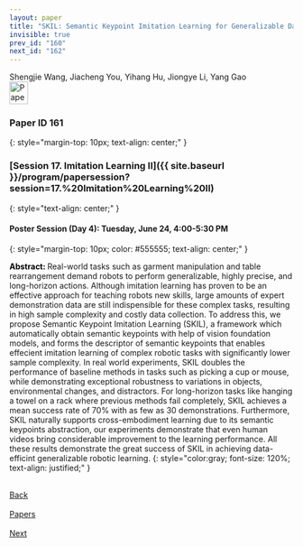 ```yaml
---
layout: paper
title: "SKIL: Semantic Keypoint Imitation Learning for Generalizable Data-efficient Manipulation"
invisible: true
prev_id: "160"
next_id: "162"
---
```

<div class="paper-authors">
  <div class="paper-author-box">
    <div class="paper-author-name">Shengjie Wang, Jiacheng You, Yihang Hu, Jiongye Li, Yang Gao</div>
    <div class="paper-author-uni"></div>
  </div>
</div>

<div class="paper-pdf">
  <div>
    <a href="https://www.roboticsproceedings.org/rss21/p161.pdf" title="Download PDF" target="_blank">
      <img src="{{ site.baseurl }}/images/paper_link_cardinal_red.png" alt="Paper PDF" width="33" height="40" />
    </a>
  </div>
</div>

### Paper ID 161
{: style="margin-top: 10px; text-align: center;" }

### [Session 17. Imitation Learning II]({{ site.baseurl }}/program/papersession?session=17.%20Imitation%20Learning%20II)
{: style="text-align: center;" }

#### Poster Session (Day 4): Tuesday, June 24, 4:00-5:30 PM
{: style="margin-top: 10px; color: #555555; text-align: center;" }

<b style="color: black;">Abstract: </b>Real-world tasks such as garment manipulation and table rearrangement demand robots to perform generalizable, highly precise, and long-horizon actions. Although imitation learning has proven to be an effective approach for teaching robots new skills, large amounts of expert demonstration data are still indispensible for these complex tasks, resulting in high sample complexity and costly data collection.  To address this, we propose Semantic Keypoint Imitation Learning (SKIL), a framework which automatically obtain semantic keypoints with help of vision foundation models, and forms the descriptor of semantic keypoints that enables effecient imitation learning of complex robotic tasks with significantly lower sample complexity. In real world experiments, SKIL doubles the performance of baseline methods in tasks such as picking a cup or mouse, while demonstrating exceptional robustness to variations in objects, environmental changes, and distractors. For long-horizon tasks like hanging a towel on a rack where previous methods fail completely, SKIL achieves a mean success rate of 70% with as few as 30 demonstrations. Furthermore, SKIL naturally supports cross-embodiment learning due to its semantic keypoints abstraction, our experiments demonstrate that even human videos bring considerable improvement to the learning performance. All these results demonstrate the great success of SKIL in achieving data-efficint generalizable robotic learning.
{: style="color:gray; font-size: 120%; text-align: justified;" }

<div class="paper-menu">
  <div class="paper-menu-inner">
    <a href="{{ site.baseurl }}/program/papers/160/" title="Previous Paper">
            <div class="paper-menu-icon">
                <i class="fas fa-arrow-left"></i><br>
                <span class="paper-menu-label">Back</span>
            </div>
        </a>
    <a href="{{ site.baseurl }}/program/papers" title="All Papers">
      <div class="paper-menu-icon">
        <i class="fas fa-list"></i><br>
        <span class="paper-menu-label">Papers</span>
      </div>
    </a>
    <a href="{{ site.baseurl }}/program/papers/162/" title="Next Paper">
            <div class="paper-menu-icon">
                <i class="fas fa-arrow-right"></i><br>
                <span class="paper-menu-label">Next</span>
            </div>
        </a>
  </div>
</div>
